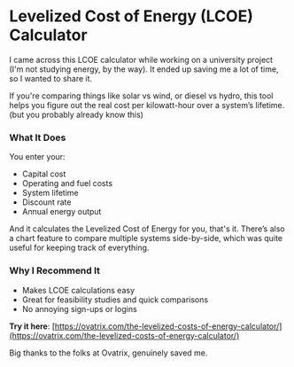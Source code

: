 # Levelized Cost of Energy (LCOE) Calculator

I came across this LCOE calculator while working on a university project (I'm not studying energy, by the way). It ended up saving me a lot of time, so I wanted to share it.

If you're comparing things like solar vs wind, or diesel vs hydro, this tool helps you figure out the real cost per kilowatt-hour over a system’s lifetime.(but you probably already know this)

### What It Does

You enter your:
- Capital cost
- Operating and fuel costs
- System lifetime
- Discount rate
- Annual energy output

And it calculates the Levelized Cost of Energy for you, that's it. There’s also a chart feature to compare multiple systems side-by-side, which was quite useful for keeping track of everything.

### Why I Recommend It

- Makes LCOE calculations easy
- Great for feasibility studies and quick comparisons
- No annoying sign-ups or logins

 **Try it here**: [https://ovatrix.com/the-levelized-costs-of-energy-calculator/](https://ovatrix.com/the-levelized-costs-of-energy-calculator/)

Big thanks to the folks at Ovatrix, genuinely saved me.
